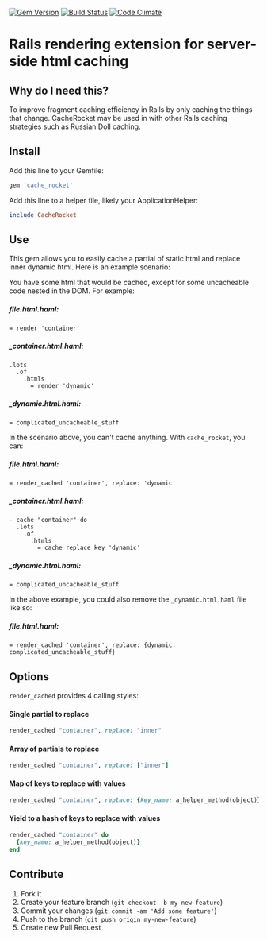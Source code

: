 [![Gem Version](https://badge.fury.io/rb/cache_rocket.png)][gem]
[![Build Status](https://api.travis-ci.org/teeparham/cache_rocket.png)][build]
[![Code Climate](https://codeclimate.com/github/teeparham/cache_rocket.png)][climate]

[gem]: http://badge.fury.io/rb/cache_rocket
[build]: https://travis-ci.org/teeparham/cache_rocket
[climate]: https://codeclimate.com/github/teeparham/cache_rocket

# Rails rendering extension for server-side html caching

## Why do I need this?

To improve fragment caching efficiency in Rails by only caching the things that change.
CacheRocket may be used in with other Rails caching strategies such as Russian Doll caching.

## Install

Add this line to your Gemfile:

```ruby
gem 'cache_rocket'
```

Add this line to a helper file, likely your ApplicationHelper:

```ruby
include CacheRocket
```

## Use

This gem allows you to easily cache a partial of static html and replace inner dynamic html. Here is an example
scenario:

You have some html that would be cached, except for some uncacheable code nested in the DOM. For example:

##### file.html.haml:
```haml
= render 'container'
```

##### _container.html.haml:
```haml
.lots
  .of
    .htmls
      = render 'dynamic'
```

##### _dynamic.html.haml:
```haml
= complicated_uncacheable_stuff
```

In the scenario above, you can't cache anything. With `cache_rocket`, you can:

##### file.html.haml:
```haml
= render_cached 'container', replace: 'dynamic'
```

##### _container.html.haml:
```haml
- cache "container" do
  .lots
    .of
      .htmls
        = cache_replace_key 'dynamic'
```

##### _dynamic.html.haml:
``` haml
= complicated_uncacheable_stuff
```

In the above example, you could also remove the `_dynamic.html.haml` file like so:

##### file.html.haml:
```haml
= render_cached 'container', replace: {dynamic: complicated_uncacheable_stuff}
```

## Options

`render_cached` provides 4 calling styles:

#### Single partial to replace

```ruby
render_cached "container", replace: "inner"
```

#### Array of partials to replace
```ruby
render_cached "container", replace: ["inner"]
```

#### Map of keys to replace with values
```ruby
render_cached "container", replace: {key_name: a_helper_method(object)}
```

#### Yield to a hash of keys to replace with values
```ruby
render_cached "container" do
  {key_name: a_helper_method(object)}
end
```

## Contribute

1. Fork it
2. Create your feature branch (`git checkout -b my-new-feature`)
3. Commit your changes (`git commit -am 'Add some feature'`)
4. Push to the branch (`git push origin my-new-feature`)
5. Create new Pull Request
